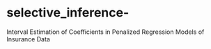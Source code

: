 # selective_inference-
Interval Estimation of Coefficients in Penalized Regression Models of Insurance Data
